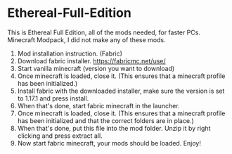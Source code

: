 # Ethereal-Full-Edition
This is Ethereal Full Edition, all of the mods needed, for faster PCs. Minecraft Modpack, I did not make any of these mods.

1. Mod installation instruction. (Fabric)
2. Download fabric installer. https://fabricmc.net/use/
3. Start vanilla minecraft (version you want to download)
4. Once minecraft is loaded, close it. (This ensures that a minecraft profile has been initialized.)
5. Install fabric with the downloaded installer, make sure the version is set to 1.17.1 and press install.
6. When that's done, start fabric minecraft in the launcher.
7. Once minecraft is loaded, close it. (This ensures that a minecraft profile has been initialized and that the correct folders are in place.)
8. When that's done, put this file into the mod folder. Unzip it by right clicking and press extract all.
9. Now start fabric minecraft, your mods should be loaded. Enjoy!
